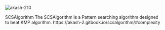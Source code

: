 <p align="left"> <img src="https://komarev.com/ghpvc/?username=akash-210&label=Profile%20views&color=0e75b6&style=flat" alt="akash-210" /> </p>
SCSAlgorithm
The SCSAlgorithm is a Pattern searching algorithm designed to beat KMP algorithm.
https://akash-2.gitbook.io/scsalgorithm/#complexity
